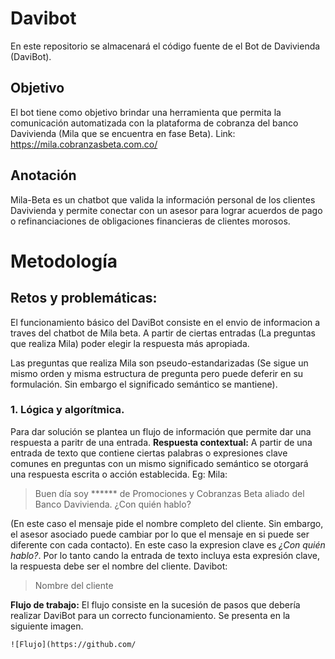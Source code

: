 # Davibot

En este repositorio se almacenará el código fuente de el Bot de Davivienda (DaviBot). 

## Objetivo
El bot tiene como objetivo brindar una herramienta que permita la comunicación automatizada con la plataforma de cobranza del banco Davivienda (Mila que se encuentra en fase Beta). Link: https://mila.cobranzasbeta.com.co/

## Anotación
Mila-Beta es un chatbot que valida la información personal de los clientes Davivienda y permite conectar con un asesor para lograr acuerdos de pago o refinanciaciones de obligaciones financieras de clientes morosos.

# Metodología 

## Retos y problemáticas:
El funcionamiento básico del DaviBot consiste en el envio de informacion a traves del chatbot de Mila beta. A partir de ciertas entradas (La preguntas que realiza Mila) poder elegir la respuesta más apropiada.

Las preguntas que realiza Mila son pseudo-estandarizadas (Se sigue un mismo orden y misma estructura de pregunta pero puede deferir en su formulación. Sin embargo el significado semántico se mantiene).
### 1.  Lógica y algorítmica.
Para dar solución se plantea un flujo de información que permite dar una respuesta a paritr de una entrada.
**Respuesta contextual:**   A partir de una entrada de texto que contiene ciertas palabras o expresiones clave comunes en preguntas con un mismo significado semántico se otorgará una respuesta escrita o acción establecida.
Eg: 
Mila:
>Buen día soy ****** de Promociones y Cobranzas Beta aliado del Banco Davivienda. ¿Con quién hablo? 

 (En este caso el mensaje pide el nombre completo del cliente. Sin embargo, el asesor asociado puede cambiar por lo que el mensaje en si puede ser diferente con cada contacto). En este caso la expresion clave es *¿Con quién hablo?*. Por lo tanto cando la entrada de texto incluya esta expresión clave, la respuesta debe ser el nombre del cliente.
Davibot:

> Nombre del cliente

**Flujo de trabajo:** El flujo consiste en la sucesión de pasos que debería realizar DaviBot para un correcto funcionamiento. Se presenta en la siguiente imagen.
```
![Flujo](https://github.com/